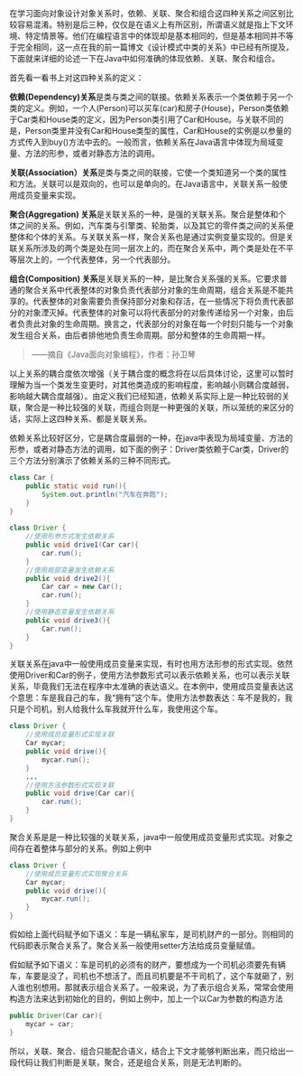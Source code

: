 在学习面向对象设计对象关系时，依赖、关联、聚合和组合这四种关系之间区别比较容易混淆。特别是后三种，仅仅是在语义上有所区别，所谓语义就是指上下文环境、特定情景等。他们在编程语言中的体现却是基本相同的，但是基本相同并不等于完全相同，这一点在我的前一篇博文《设计模式中类的关系》中已经有所提及，下面就来详细的论述一下在Java中如何准确的体现依赖、关联、聚合和组合。

首先看一看书上对这四种关系的定义：

**依赖(Dependency)关系**是类与类之间的联接。依赖关系表示一个类依赖于另一个类的定义。例如，一个人(Person)可以买车(car)和房子(House)，Person类依赖于Car类和House类的定义，因为Person类引用了Car和House。与关联不同的是，Person类里并没有Car和House类型的属性，Car和House的实例是以参量的方式传入到buy()方法中去的。一般而言，依赖关系在Java语言中体现为局域变量、方法的形参，或者对静态方法的调用。

**关联(Association）关系**是类与类之间的联接，它使一个类知道另一个类的属性和方法。关联可以是双向的，也可以是单向的。在Java语言中，关联关系一般使用成员变量来实现。

**聚合(Aggregation) 关系**是关联关系的一种，是强的关联关系。聚合是整体和个体之间的关系。例如，汽车类与引擎类、轮胎类，以及其它的零件类之间的关系便整体和个体的关系。与关联关系一样，聚合关系也是通过实例变量实现的。但是关联关系所涉及的两个类是处在同一层次上的，而在聚合关系中，两个类是处在不平等层次上的，一个代表整体，另一个代表部分。

**组合(Composition) 关系**是关联关系的一种，是比聚合关系强的关系。它要求普通的聚合关系中代表整体的对象负责代表部分对象的生命周期，组合关系是不能共享的。代表整体的对象需要负责保持部分对象和存活，在一些情况下将负责代表部分的对象湮灭掉。代表整体的对象可以将代表部分的对象传递给另一个对象，由后者负责此对象的生命周期。换言之，代表部分的对象在每一个时刻只能与一个对象发生组合关系，由后者排他地负责生命周期。部分和整体的生命周期一样。

> ——摘自《Java面向对象编程》，作者：孙卫琴

以上关系的耦合度依次增强（关于耦合度的概念将在以后具体讨论，这里可以暂时理解为当一个类发生变更时，对其他类造成的影响程度，影响越小则耦合度越弱，影响越大耦合度越强）。由定义我们已经知道，依赖关系实际上是一种比较弱的关联，聚合是一种比较强的关联，而组合则是一种更强的关联，所以笼统的来区分的话，实际上这四种关系、都是关联关系。

依赖关系比较好区分，它是耦合度最弱的一种，在java中表现为局域变量、方法的形参，或者对静态方法的调用，如下面的例子：Driver类依赖于Car类，Driver的三个方法分别演示了依赖关系的三种不同形式。

```java
class Car {  
    public static void run(){  
        System.out.println("汽车在奔跑");  
    }  
}  
  
class Driver {  
    //使用形参方式发生依赖关系  
    public void drive1(Car car){  
        car.run();  
    }  
    //使用局部变量发生依赖关系  
    public void drive2(){  
        Car car = new Car();  
        car.run();  
    }  
    //使用静态变量发生依赖关系  
    public void drive3(){  
        Car.run();  
    }  
} 
```
关联关系在java中一般使用成员变量来实现，有时也用方法形参的形式实现。依然使用Driver和Car的例子，使用方法参数形式可以表示依赖关系，也可以表示关联关系，毕竟我们无法在程序中太准确的表达语义。在本例中，使用成员变量表达这个意思：车是我自己的车，我“拥有”这个车。使用方法参数表达：车不是我的，我只是个司机，别人给我什么车我就开什么车，我使用这个车。​
```java
class Driver {  
    //使用成员变量形式实现关联  
    Car mycar;  
    public void drive(){  
        mycar.run();  
    }  
    ...  
    //使用方法参数形式实现关联  
    public void drive(Car car){  
        car.run();  
    }  
}  
```

聚合关系是是一种比较强的关联关系，java中一般使用成员变量形式实现。对象之间存在着整体与部分的关系。例如上例中

```java
class Driver {  
    //使用成员变量形式实现聚合关系  
    Car mycar;  
    public void drive(){  
        mycar.run();  
    }  
}  
```

假如给上面代码赋予如下语义：车是一辆私家车，是司机财产的一部分。则相同的代码即表示聚合关系了。聚合关系一般使用setter方法给成员变量赋值。

假如赋予如下语义：车是司机的必须有的财产，要想成为一个司机必须要先有辆车，车要是没了，司机也不想活了。而且司机要是不干司机了，这个车就砸了，别人谁也别想用。那就表示组合关系了。一般来说，为了表示组合关系，常常会使用构造方法来达到初始化的目的，例如上例中，加上一个以Car为参数的构造方法

```java
public Driver(Car car){  
    mycar = car;  
}  
```

所以，关联、聚合、组合只能配合语义，结合上下文才能够判断出来，而只给出一段代码让我们判断是关联，聚合，还是组合关系，则是无法判断的。